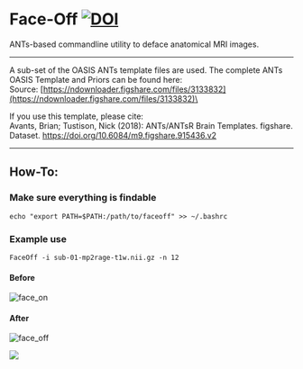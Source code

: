 # Face-Off [![DOI](https://zenodo.org/badge/307797054.svg)](https://zenodo.org/badge/latestdoi/307797054)

ANTs-based commandline utility to deface anatomical MRI images.
***
A sub-set of the OASIS ANTs template files are used. The complete ANTs OASIS Template and Priors can be found here:\
Source: [https://ndownloader.figshare.com/files/3133832](https://ndownloader.figshare.com/files/3133832)\

If you use this template, please cite:\
Avants, Brian; Tustison, Nick (2018): ANTs/ANTsR Brain Templates. figshare. Dataset. https://doi.org/10.6084/m9.figshare.915436.v2

***

## How-To: 

### Make sure everything is findable
`echo "export PATH=$PATH:/path/to/faceoff" >> ~/.bashrc`

### Example use

`FaceOff -i sub-01-mp2rage-t1w.nii.gz -n 12`

#### Before
![face_on](https://gitlab.com/skash/images-and-gifs/-/raw/master/face-off/0_face_on.png)

#### After
![face_off](https://gitlab.com/skash/images-and-gifs/-/raw/master/face-off/1_face_off.png)

![](https://gitlab.com/skash/images-and-gifs/-/raw/master/face-off/faceoff.gif)
